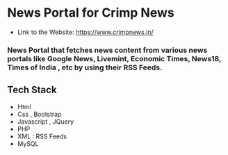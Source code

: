 # News Portal for Crimp News
* Link to the Website: https://www.crimpnews.in/
### News Portal that fetches news content from various news portals like Google News, Livemint, Economic Times, News18, Times of India , etc by using their RSS Feeds.

## Tech Stack
* Html
* Css , Bootstrap
* Javascript , JQuery
* PHP
* XML : RSS Feeds
* MySQL
